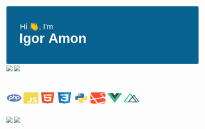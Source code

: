 <div style="width: 100%; border-radius: 50px">
  <img src="./header.png" alt="Hi, I'm Igor Amon" style="border-radius: 4px">
</div>

<div>
  <img height="180em" src="https://github-readme-stats.vercel.app/api?username=amonigor&show_icons=true&include_all_commits=true&count_private=true&bg_color=07628f&title_color=ffffff&border_radius=0&text_color=ffffff99&hide_border=true">
  <img height="180em" src="https://github-readme-stats.vercel.app/api/top-langs/?username=amonigor&layout=compact&langs_count=16&bg_color=07628f&title_color=ffffff&border_radius=0&text_color=ffffff99&hide_border=true">
</div>

##

<div style="display: inline_block"><br>
  <img align="center" height="40" width="40" src="https://raw.githubusercontent.com/devicons/devicon/master/icons/php/php-plain.svg">
  <img align="center" height="30" width="40" src="https://raw.githubusercontent.com/devicons/devicon/master/icons/javascript/javascript-plain.svg">
  <img align="center" height="30" width="40" src="https://raw.githubusercontent.com/devicons/devicon/master/icons/html5/html5-original.svg">
  <img align="center" height="30" width="40" src="https://raw.githubusercontent.com/devicons/devicon/master/icons/css3/css3-original.svg">
  <img align="center" height="30" width="40" src="https://raw.githubusercontent.com/devicons/devicon/master/icons/python/python-original.svg">
  <img align="center" height="30" width="40" src="https://raw.githubusercontent.com/devicons/devicon/master/icons/laravel/laravel-plain.svg">
  <img align="center" height="30" width="40" src="https://raw.githubusercontent.com/devicons/devicon/master/icons/vuejs/vuejs-original.svg">
  <img align="center" height="30" width="40" src="https://raw.githubusercontent.com/devicons/devicon/master/icons/nuxtjs/nuxtjs-original.svg">
</div>

##

<div> 
  <a href = "mailto:contato@amonigor.dev"><img src="https://img.shields.io/badge/-Gmail-%23333?style=for-the-badge&logo=gmail&logoColor=white" target="_blank"></a>
  <a href="https://www.linkedin.com/in/igor-amon/" target="_blank"><img src="https://img.shields.io/badge/-LinkedIn-%230077B5?style=for-the-badge&logo=linkedin&logoColor=white" target="_blank"></a>
</div>
